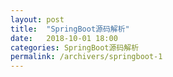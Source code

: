 ```yaml
---
layout: post
title:  "SpringBoot源码解析"
date:   2018-10-01 18:00
categories: SpringBoot源码解析
permalink: /archivers/springboot-1
---
```

